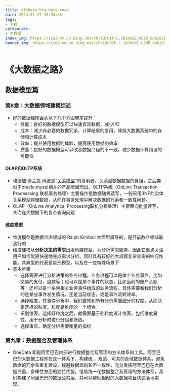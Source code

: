 ```yaml
---
title: alibaba_big_data_road
date: 2024-02-27 18:54:45
tags:
- 书籍
categories: 
- 大数据
index_img: https://tse3-mm.cn.bing.net/th/id/OIP-C.1NJoGdE-U58R_b66i8Sh2gHaK9?w=115&h=180&c=7&r=0&o=5&pid=1.7
banner_img: https://tse3-mm.cn.bing.net/th/id/OIP-C.1NJoGdE-U58R_b66i8Sh2gHaK9?w=115&h=180&c=7&r=0&o=5&pid=1.7
---
```


# 《大数据之路》

## 数据模型篇

### 第8章：大数据领域建模综述

* 好的数据建模会从以下几个方面带来提升：
  - 性能：良好的数据模型可以快速查询数据，减少I/O
  - 成本：减少非必要的数据冗余，计算结果的复用，降低大数据系统中的存储和计算成本
  - 效率：提升使用数据的体验，提高使用数据的效率
  - 质量：良好的数据模型可以改善数据口径的不一致，减少数据计算错误的可能性

#### OLAP和OLTP系统

* 埃德加·弗兰克·科德是“[关系模型](https://baike.baidu.com/item/关系模型/3189329?fromModule=lemma_inlink)”的发明者，关系型数据数据的鼻祖，之后类似于oracle,mysql相关的产品喷涌而出。OLTP系统（OnLine Transaction Processsing 联机事务处理）主要操作是数据随机读写，一般采用3NF的实体关系模型存储数据，从而在事务处理中解决数据的冗余和一致性问题。
* OLAP（OnLine Analytical Processing联机分析处理）主要面向批量读写，关注在大数据下的复杂查询问题

#### 维度模型

* 维度模型是数据仓库领域的 Ralph Kimball 大师所倡导的，是目前数仓领域最流行的
* 维度建模从**分析决策的需求**出发构建模型，为分析需求服务，因此它重点关注用户如何能更快速地完成需求分析。同时具有较好的大规模复杂查询的响应性能。其典型的代表是星形模型，以及在一些特殊场景下
* 基本步骤
  - 选择需要进行分析决策的业务过程。业务过程可以是单个业务事件，比如交易的支付、退款等；也可以是某个事件的状态，比如当前的账户余额等；还可以是一系列相关业务事件组成的业务流程，具体需要看我们分析的是某些事件发生情况，还是当前状态，或是事件流转效率。
  - 选择粒度。在事件分析中，我们要预判所有分析需要细分的程度，从而决定选择的粒度。粒度是维度的一个组合。
  - 识别维表。选择好粒度之后，就需要基于此粒度设计维表，包括维度属性，用于分析时进行分组和筛选。
  - 选择事实。确定分析需要衡量的指标

### 第九章：数据整合及管理体系

* OneData 即是阿里巴巴内部进行数据整合及管理的方法体系和工具。阿里巴巴的大数据工程师在这一体系下，构建统 、规范、可共的全域数据体系，避免数据的冗余和重复建设，规避数据烟囱和不一致性，充分发挥阿里巴巴在大数据海量、多样性方面的独特优势。借助统一化数据整合及管理的方法体系，我们构建了阿里巴巴的数据公共层，并可以帮助相似的大数据项目快速落地实现。

